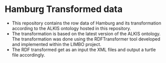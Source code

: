 # Hamburg Transformed data
* This repository contains the row data of Hamburg and its transformation according to the ALKIS ontology hosted in this repository.
* The transformation is based on the latest version of the ALKIS ontology. The transformation was done using the RDFTransformer tool developed and implemented within the LIMBO project.
* The RDF transformed get as an input the XML files and output a turtle file accordingly.
